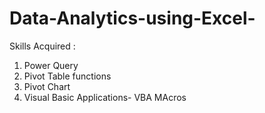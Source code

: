 # Data-Analytics-using-Excel-
Skills Acquired : 
1) Power Query
2) Pivot Table functions
3) Pivot Chart
4) Visual Basic Applications- VBA MAcros
